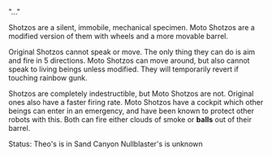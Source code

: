 "..."

Shotzos are a silent, immobile, mechanical specimen. Moto Shotzos are a modified version of them with wheels and a more movable barrel.

Original Shotzos cannot speak or move. The only thing they can do is aim and fire in 5 directions. Moto Shotzos can move around, but also cannot speak to living beings unless modified. They will temporarily revert if touching rainbow gunk. 

Shotzos are completely indestructible, but Moto Shotzos are not. Original ones also have a faster firing rate. Moto Shotzos have a cockpit which other beings can enter in an emergency, and have been known to protect other robots with this. Both can fire either clouds of smoke or **balls** out of their barrel.

Status: 
Theo's is in Sand Canyon
Nullblaster's is unknown
